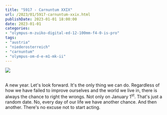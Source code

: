 ```yaml
---
title: "5917 - Carnuntum XXIX"
url: /2023/01/5917-carnuntum-xxix.html
publishDate: 2023-01-01 18:00:00
date: 2023-01-01
categories:
- "olympus-m-zuiko-digital-ed-12-100mm-f4-0-is-pro"
tags:
- "austria"
- "niederosterreich"
- "carnuntum"
- "olympus-om-d-e-m1-mk-ii"
---
```

<div class="container">
<div class="center"><a target="_blank" href="https://d25zfm9zpd7gm5.cloudfront.net/1200x1200/2019/20190922_101010_lr.jpg"><img class="webfeedsFeaturedVisual" src="https://d25zfm9zpd7gm5.cloudfront.net/0600x0600/2019/20190922_101010_lr.jpg" /></a></div>
</div>
<br />

A new year. Let's look forward. It's the only thing we can
do. Regardless of how we have failed to improve ourselves
and the world we live in, there is always the chance to
right the wrongs. Not only on January 1<sup>st</sup>. That's
just a random date. No, every day of our life we have
another chance. And then another. There's no excuse not to
start acting.
